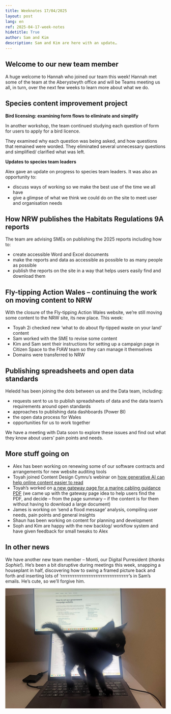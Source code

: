 ```yaml
---
title: Weeknotes 17/04/2025
layout: post
lang: en
ref: 2025-04-17-week-notes
hidetitle: True
author: Sam and Kim
description: Sam and Kim are here with an update… 
---
```


## Welcome to our new team member 

A huge welcome to Hannah who joined our team this week! Hannah met some of the team at the Aberystwyth office and will be Teams meeting us all, in turn, over the next few weeks to learn more about what we do.  

## Species content improvement project 

**Bird licensing: examining form flows to eliminate and simplify**

In another workshop, the team continued studying each question of form for users to apply for a bird licence. 

They examined why each question was being asked, and how questions that remained were worded. They eliminated several unnecessary questions and simplified/ clarified what was left. 

**Updates to species team leaders**

Alex gave an update on progress to species team leaders. It was also an opportunity to: 

+ discuss ways of working so we make the best use of the time we all have
+ give a glimpse of what we think we could do on the site to meet user and organisation needs 

## How NRW publishes the Habitats Regulations 9A reports  

The team are advising SMEs on publishing the 2025 reports including how to: 

+ create accessible Word and Excel documents
+ make the reports and data as accessible as possible to as many people as possible
+ publish the reports on the site in a way that helps users easily find and download them 

## Fly-tipping Action Wales – continuing the work on moving content to NRW 

With the closure of the Fly-tipping Action Wales website, we’re still moving some content to the NRW site, its new place. This week: 

+ Toyah 2i checked new ‘what to do about fly-tipped waste on your land’ content
+ Sam worked with the SME to revise some content
+ Kim and Sam sent their instructions for setting up a campaign page in Citizen Space to the FtAW team so they can manage it themselves
+ Domains were transferred to NRW

## Publishing spreadsheets and open data standards 

Heledd has been joining the dots between us and the Data team, including: 

+ requests sent to us to publish spreadsheets of data and the data team’s requirements around open standards
+ approaches to publishing data dashboards (Power BI)
+ the open data process for Wales
+ opportunities for us to work together 

We have a meeting with Data soon to explore these issues and find out what they know about users’ pain points and needs. 

## More stuff going on 

+ Alex has been working on renewing some of our software contracts and arrangements for new website auditing tools
+ Toyah joined Content Design Cymru’s webinar on [how generative AI can help online content easier to read](https://digitalanddata.blog.gov.wales/tag/llm/)
+ Toyah’s worked on [a new gateway page for a marine cabling guidance PDF](https://naturalresources.wales/guidance-and-advice/business-sectors/marine/marine-cabling-activities-in-wales-information-to-support-environmental-assessments/?lang=en) (we came up with the gateway page idea to help users find the PDF, and decide – from the page summary – if the content is for them without having to download a large document)
+ James is working on ‘send a flood message’ analysis, compiling user needs, pain points and general insights
+ Shaun has been working on content for planning and development
+ Soph and Kim are happy with the new backlog/ workflow system and have given feedback for small tweaks to Alex   

## In other news 

We have another new team member – Monti, our Digital Purresident (_thanks Sophie!_). He’s been a bit disruptive during meetings this week, snapping a houseplant in half, discovering how to swing a framed picture back and forth and inserting lots of ‘rrrrrrrrrrrrrrrrrrrrrrrrrrrrrrrrrrrrrrr’s in Sam’s emails. He’s cute, so we’ll forgive him.

![Tiny black kitten stood on a laptop](https://github.com/nrw-digital/week-notes/blob/41e8e1339c432c3a03545494b7d06f281f48461b/images/Monti.jpg?raw=true)
